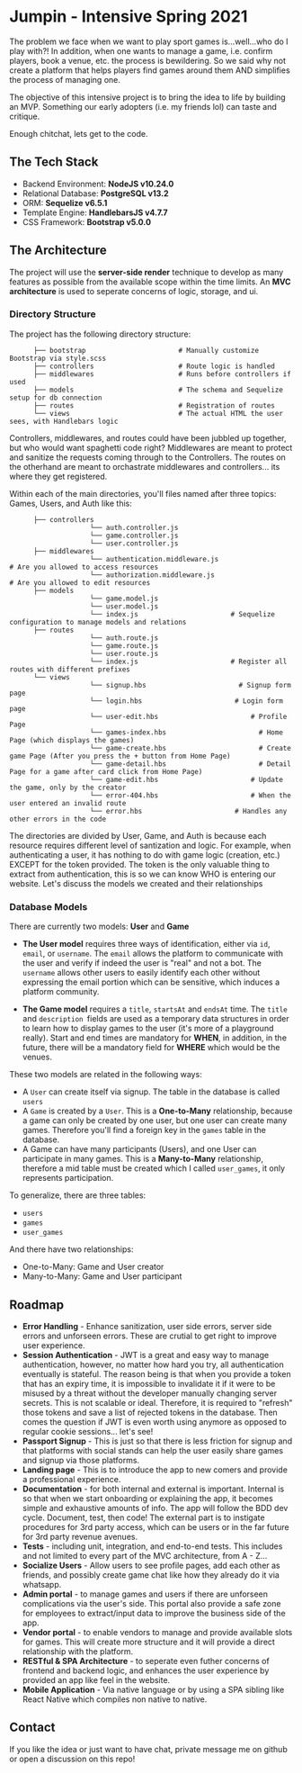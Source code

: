 # Jumpin - Intensive Spring 2021

The problem we face when we want to play sport games is...well...who do I play with?! In addition, when one wants to manage a game, i.e. confirm players, book a venue, etc. the process is bewildering. So we said why not create a platform that helps players find games around them AND simplifies the process of managing one.

The objective of this intensive project is to bring the idea to life by building an MVP. Something our early adopters (i.e. my friends lol) can taste and critique.

Enough chitchat, lets get to the code.

## The Tech Stack
- Backend Environment: **NodeJS v10.24.0**
- Relational Database: **PostgreSQL v13.2**
- ORM: **Sequelize v6.5.1**
- Template Engine: **HandlebarsJS v4.7.7**
- CSS Framework: **Bootstrap v5.0.0**

## The Architecture
The project will use the **server-side render** technique to develop as many features as possible from the available scope within the time limits. An **MVC architecture** is used to seperate concerns of logic, storage, and ui.
### Directory Structure
The project has the following directory structure:
```
      ├── bootstrap                       # Manually customize Bootstrap via style.scss
      ├── controllers                     # Route logic is handled
      ├── middlewares                     # Runs before controllers if used
      ├── models                          # The schema and Sequelize setup for db connection
      ├── routes                          # Registration of routes
      └── views                           # The actual HTML the user sees, with Handlebars logic
```

Controllers, middlewares, and routes could have been jubbled up together, but who would want spaghetti code right?
Middlewares are meant to protect and sanitize the requests coming through to the Controllers. The routes on the otherhand are meant to orchastrate middlewares and controllers... its where they get registered.

Within each of the main directories, you'll files named after three topics: Games, Users, and Auth like this:

```
      ├── controllers                     
                    └── auth.controller.js
                    └── game.controller.js
                    └── user.controller.js
      ├── middlewares                  
                    └── authentication.middleware.js                       # Are you allowed to access resources
                    └── authorization.middleware.js                       # Are you allowed to edit resources
      ├── models                          
                    └── game.model.js
                    └── user.model.js
                    └── index.js                       # Sequelize configuration to manage models and relations
      ├── routes                            
                    └── auth.route.js
                    └── game.route.js
                    └── user.route.js                     
                    └── index.js                       # Register all routes with different prefixes
      └── views                            
                    └── signup.hbs                       # Signup form page
                    └── login.hbs                       # Login form page
                    └── user-edit.hbs                       # Profile Page
                    └── games-index.hbs                       # Home Page (which displays the games)
                    └── game-create.hbs                       # Create game Page (After you press the + button from Home Page)
                    └── game-detail.hbs                       # Detail Page for a game after card click from Home Page)
                    └── game-edit.hbs                       # Update the game, only by the creator
                    └── error-404.hbs                       # When the user entered an invalid route
                    └── error.hbs                       # Handles any other errors in the code
``` 

The directories are divided by User, Game, and Auth is because each resource requires different level of santization and logic. For example, when authenticating a user, it has nothing to do with game logic (creation, etc.) EXCEPT for the token provided. The token is the only valuable thing to extract from authentication, this is so we can know WHO is entering our website. Let's discuss the models we created and their relationships

### Database Models
There are currently two models: **User** and **Game**

- **The User model** requires three ways of identification, either via `id`, `email`, or `username`. The `email` allows the platform to communicate with the user and verify if indeed the user is "real" and not a bot. The `username` allows other users to easily identify each other without expressing the email portion which can be sensitive, which induces a platform community.

- **The Game model** requires a `title`, `startsAt` and `endsAt` time. The `title` and `description `fields are used as a temporary data structures in order to learn how to display games to the user (it's more of a playground really). Start and end times are mandatory for **WHEN**, in addition, in the future, there will be a mandatory field for **WHERE** which would be the venues.

These two models are related in the following ways:
- A `User` can create itself via signup. The table in the database is called `users`
- A `Game` is created by a `User`. This is a **One-to-Many** relationship, because a game can only be created by one user, but one user can create many games. Therefore you'll find a foreign key in the `games` table in the database.
- A Game can have many participants (Users), and one User can participate in many games. This is a **Many-to-Many** relationship, therefore a mid table must be created which I called `user_games`, it only represents participation.

To generalize, there are three tables:
- `users`
- `games`
- `user_games`

And there have two relationships:
- One-to-Many: Game and User creator
- Many-to-Many: Game and User participant

## Roadmap
- **Error Handling** - Enhance sanitization, user side errors, server side errors and unforseen errors. These are crutial to get right to improve user experience. 
- **Session Authentication** - JWT is a great and easy way to manage authentication, however, no matter how hard you try, all authentication eventually is stateful. The reason being is that when you provide a token that has an expiry time, it is impossible to invalidate it if it were to be misused by a threat without the developer manually changing server secrets. This is not scalable or ideal. Therefore, it is required to "refresh" those tokens and save a list of rejected tokens in the database. Then comes the question if JWT is even worth using anymore as opposed to regular cookie sessions... let's see!
- **Passport Signup** - This is just so that there is less friction for signup and that platforms with social stands can help the user easily share games and signup via those platforms. 
- **Landing page** - This is to introduce the app to new comers and provide a professional experience.
- **Documentation** - for both internal and external is important. Internal is so that when we start onboarding or explaining the app, it becomes simple and exhaustive amounts of info. The app will follow the BDD dev cycle. Document, test, then code! The external part is to instigate procedures for 3rd party access, which can be users or in the far future for 3rd party revenue avenues.
- **Tests** - including unit, integration, and end-to-end tests. This includes and not limited to every part of the MVC architecture, from A - Z...
- **Socialize Users** - Allow users to see profile pages, add each other as friends, and possibly create game chat like how they already do it via whatsapp.
- **Admin portal** - to manage games and users if there are unforseen complications via the user's side. This portal also provide a safe zone for employees to extract/input data to improve the business side of the app.
- **Vendor portal** - to enable vendors to manage and provide available slots for games. This will create more structure and it will provide a direct relationship with the platform. 
- **RESTful & SPA Architecture** - to seperate even futher concerns of frontend and backend logic, and enhances the user experience by provided an app like feel in the website.
- **Mobile Application** - Via native language or by using a SPA sibling like React Native which compiles non native to native.

## Contact
If you like the idea or just want to have chat, private message me on github or open a discussion on this repo!
